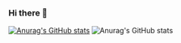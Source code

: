 ### Hi there 👋
[![Anurag's GitHub stats](https://github-readme-stats.vercel.app/api?username=vitormartins1)](https://github.com/anuraghazra/github-readme-stats)
![Anurag's GitHub stats](https://github-readme-stats.vercel.app/api?username=vitormartins1&show_icons=true&theme=radical)

<!--
**vitormartins1/vitormartins1** is a ✨ _special_ ✨ repository because its `README.md` (this file) appears on your GitHub profile.

Here are some ideas to get you started:

- 🔭 I’m currently working on ...
- 🌱 I’m currently learning ...
- 👯 I’m looking to collaborate on ...
- 🤔 I’m looking for help with ...
- 💬 Ask me about ...
- 📫 How to reach me: ...
- 😄 Pronouns: ...
- ⚡ Fun fact: ...
-->
